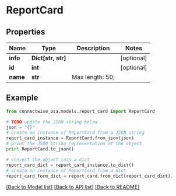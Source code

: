 # ReportCard


## Properties
Name | Type | Description | Notes
------------ | ------------- | ------------- | -------------
**info** | **Dict[str, str]** |  | [optional] 
**id** | **int** |  | [optional] 
**name** | **str** |  Max length: 50; | 

## Example

```python
from connectwise_psa.models.report_card import ReportCard

# TODO update the JSON string below
json = "{}"
# create an instance of ReportCard from a JSON string
report_card_instance = ReportCard.from_json(json)
# print the JSON string representation of the object
print ReportCard.to_json()

# convert the object into a dict
report_card_dict = report_card_instance.to_dict()
# create an instance of ReportCard from a dict
report_card_form_dict = report_card.from_dict(report_card_dict)
```
[[Back to Model list]](../README.md#documentation-for-models) [[Back to API list]](../README.md#documentation-for-api-endpoints) [[Back to README]](../README.md)


